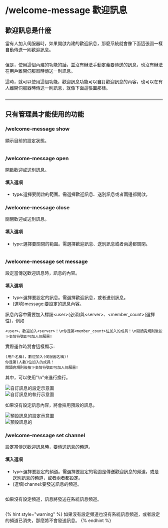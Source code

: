 # /welcome-message 歡迎訊息

## 歡迎訊息是什麼

當有人加入伺服器時，如果開啟內建的歡迎訊息，那麼系統就會像下面這張圖一樣自動傳送一則歡迎訊息。

<div align="left">

<img src="https://cdn.discordapp.com/attachments/848902789681381416/966337759549751296/unknown.png" alt="">

</div>

但是，使用這個內建的功能的話，並沒有辦法手動定義要傳送的訊息，也沒有辦法在用戶離開伺服器時傳送一則訊息。

這時，就可以使用這個功能，歡迎訊息功能可以自訂歡迎訊息的內容，也可以在有人離開伺服器時傳送一則訊息，就像下面這張圖那樣。

<div align="left">

<img src="https://cdn.discordapp.com/attachments/848902789681381416/966529297034641488/unknown.png" alt="">

</div>

***

## 只有管理員才能使用的功能

### /welcome-message show

顯示目前的設定狀態。

<div align="left">

<img src="https://cdn.discordapp.com/attachments/848902789681381416/966521538549530654/unknown.png" alt="">

</div>

### /welcome-message open

開啟歡迎或送別訊息。

#### 填入選項

* type:選擇要開啟的範圍。需選擇歡迎訊息、送別訊息或者兩邊都開啟。

### /welcome-message close

關閉歡迎或送別訊息。

#### 填入選項

* type:選擇要關閉的範圍。需選擇歡迎訊息、送別訊息或者兩邊都關閉。

<div align="left">

<img src="https://cdn.discordapp.com/attachments/848902789681381416/966520908158210118/unknown.png" alt="">

</div>

### /welcome-message set message

設定當傳送歡迎訊息時，訊息的內容。

#### 填入選項

* type:選擇要設定的訊息。需選擇歡迎訊息，或者送別訊息。
* (選填)message:要設定的訊息內容。

訊息內容中需要加入標誌\<user>(必須)與\<server>、\<member\_count>(選擇性)，例如

`<user>，歡迎加入<server>！\n你是第<member_count>位加入的成員！\n閱讀完規則後按下表情符號即可加入伺服器!`

實際運作時將會這樣顯示:

`(用戶名稱)，歡迎加入(伺服器名稱)!`\
`你是第(人數)位加入的成員！`\
`閱讀完規則後按下表情符號即可加入伺服器!`

其中，可以使用"\n"來進行換行。

<div align="left">

<img src="https://cdn.discordapp.com/attachments/848902789681381416/966528630710763570/unknown.png" alt="自訂訊息的設定示意圖">

</div>

<div align="left">

<img src="https://cdn.discordapp.com/attachments/848902789681381416/966529297034641488/unknown.png" alt="自訂訊息的執行示意圖">

</div>

如果沒有設定訊息內容，將會採用預設的訊息。

<div align="left">

<img src="https://cdn.discordapp.com/attachments/848902789681381416/966540463119159306/unknown.png" alt="預設訊息的設定示意圖">

</div>

<div align="left">

<img src="https://cdn.discordapp.com/attachments/848902789681381416/966541030478471258/unknown.png" alt="預設訊息的">

</div>

### /welcome-message set channel

設定當傳送歡迎訊息時，要傳送訊息的頻道。

#### 填入選項

* type:選擇要設定的頻道。需選擇要設定的範圍是傳送歡迎訊息的頻道，或是送別訊息的頻道，或者兩者都設定。
* (選填)channel:要發送訊息的頻道。

<div align="left">

<img src="https://cdn.discordapp.com/attachments/848902789681381416/966543144940363786/unknown.png" alt="">

</div>

如果沒有設定頻道，訊息將發送在系統訊息頻道。

<div align="left">

<img src="https://cdn.discordapp.com/attachments/848902789681381416/966543504518045716/unknown.png" alt="">

</div>

{% hint style="warning" %}
如果沒有設定頻道也沒有系統訊息頻道，或者設定的頻道已消失，那麼將不會發送訊息。
{% endhint %}
